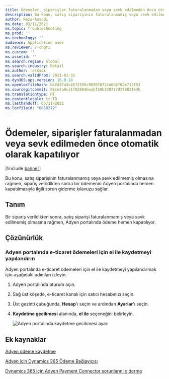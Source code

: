 ```yaml
---
title: Ödemeler, siparişler faturalanmadan veya sevk edilmeden önce otomatik olarak kapatılıyor
description: Bu konu, satış siparişinin faturalanmamış veya sevk edilmemiş olmasına rağmen, sipariş verildikten sonra bir ödemenin Adyen portalında hemen kapatılmasıyla ilgili sorun giderme kılavuzu sağlar.
author: Reza-Assadi
ms.date: 03/11/2021
ms.topic: Troubleshooting
ms.prod: ''
ms.technology: ''
audience: Application user
ms.reviewer: v-chgri
ms.custom: ''
ms.assetid: ''
ms.search.region: Global
ms.search.industry: Retail
ms.author: rassadi
ms.search.validFrom: 2021-01-31
ms.dyn365.ops.version: 10.0.18
ms.openlocfilehash: b4fd37a3c45f2559c9659f072ca0b6f02e712f53
ms.sourcegitcommit: 08ce2a9ca1f02064beabfb9b228717d39882164b
ms.translationtype: HT
ms.contentlocale: tr-TR
ms.lasthandoff: 05/11/2021
ms.locfileid: "6018272"
---
```

# <a name="payments-are-automatically-settled-before-orders-are-invoiced-or-shipped"></a>Ödemeler, siparişler faturalanmadan veya sevk edilmeden önce otomatik olarak kapatılıyor

[!include [banner](../../includes/banner.md)]

Bu konu, satış siparişinin faturalanmamış veya sevk edilmemiş olmasına rağmen, sipariş verildikten sonra bir ödemenin Adyen portalında hemen kapatılmasıyla ilgili sorun giderme kılavuzu sağlar.

## <a name="description"></a>Tanım

Bir sipariş verildikten sonra, satış siparişi faturalanmamış veya sevk edilmemiş olmasına rağmen, Adyen portalında ödeme hemen kapatılıyor.

## <a name="resolution"></a>Çözünürlük

### <a name="configure-manual-capture-for-e-commerce-payments-in-the-adyen-portal"></a>Adyen portalında e-ticaret ödemeleri için el ile kaydetmeyi yapılandırın

Adyen portalında e-ticaret ödemeleri için el ile kaydetmeyi yapılandırmak için aşağıdaki adımları izleyin.

1. Adyen portalında oturum açın.
1. Sağ üst köşede, e-ticaret kanalı için satıcı hesabınızı seçin.
1. Üst gezinti çubuğunda, **Hesap**'ı seçin ve ardından **Ayarlar**'ı seçin.
1. **Kaydetme gecikmesi** alanında, **el ile** seçeneğini belirleyin.

    ![Adyen portalında kaydetme gecikmesi ayarı](media/adyen-capture-delay.jpg)

## <a name="additional-resources"></a>Ek kaynaklar

[Adyen ödeme kaydetme](https://docs.adyen.com/point-of-sale/capturing-payments)

[Adyen için Dynamics 365 Ödeme Bağlayıcısı](../dev-itpro/adyen-connector.md)

[Dynamics 365 için Adyen Payment Connector sorunlarını giderme](https://docs.adyen.com/plugins/microsoft-dynamics)
